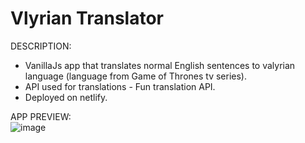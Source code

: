 # Vlyrian Translator 


DESCRIPTION:
<br>
- VanillaJs app that translates normal English sentences to valyrian language (language from Game of Thrones tv series).
- API used for translations - Fun translation API. 
- Deployed on netlify.


APP PREVIEW:
<br>
![image](https://user-images.githubusercontent.com/64693025/133581431-7efd9e59-0fbe-4144-ac55-8775afab6cdc.png)


